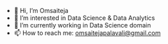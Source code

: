 - 👋 Hi, I’m Omsaiteja
- 👀 I’m interested in Data Science & Data Analytics
- 🌱 I’m currently working in Data Science domain
- 📫 How to reach me: omsaitejapalavali@gmail.com

<!---
Omsaiteja25/Omsaiteja25 is a ✨ special ✨ repository because its `README.md` (this file) appears on your GitHub profile.
You can click the Preview link to take a look at your changes.
--->
